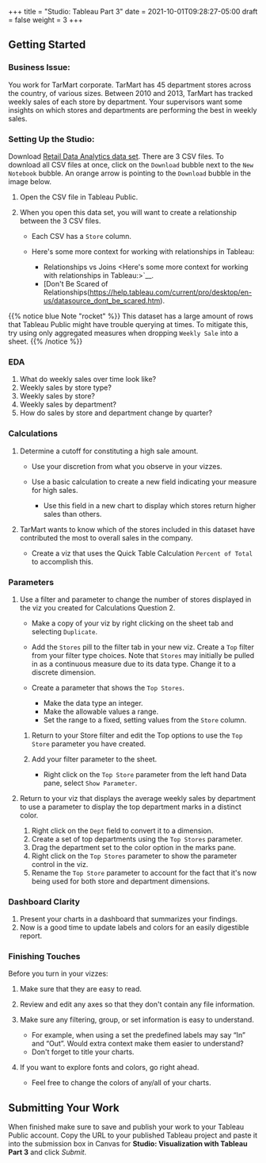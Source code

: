 +++
title = "Studio: Tableau Part 3"
date = 2021-10-01T09:28:27-05:00
draft = false
weight = 3
+++

## Getting Started

### Business Issue:

You work for TarMart corporate. TarMart has 45 department stores across the country, of various 
sizes. Between 2010 and 2013, TarMart has tracked weekly sales of each store by department. Your 
supervisors want some insights on which stores and departments are performing the best in weekly 
sales.

### Setting Up the Studio:

Download [Retail Data Analytics data set](https://www.kaggle.com/datasets/manjeetsingh/retaildataset?select=Features+data+set.csv). There are 3 CSV files. To download all CSV files at once, click on the `Download` bubble next to the `New Notebook` bubble.  An orange arrow is pointing to the `Download` bubble in the image below.

1. Open the CSV file in Tableau Public.  
1. When you open this data set, you will want to create a relationship between the 3 CSV files.

   - Each CSV has a `Store` column.
   - Here's some more context for working with relationships in Tableau:

      - Relationships vs Joins <Here's some more context for working with relationships in Tableau:>`__.
      - [Don't Be Scared of Relationships(https://help.tableau.com/current/pro/desktop/en-us/datasource_dont_be_scared.htm).

{{% notice blue Note "rocket" %}}
This dataset has a large amount of rows that Tableau Public might have trouble querying at times. To mitigate this, try using only aggregated measures when dropping `Weekly Sale` into a sheet.
{{% /notice %}}

### EDA

1. What do weekly sales over time look like?
1. Weekly sales by store type?
1. Weekly sales by store?
1. Weekly sales by department?
1. How do sales by store and department change by quarter?

### Calculations

1. Determine a cutoff for constituting a high sale amount.

   - Use your discretion from what you observe in your vizzes. 
   - Use a basic calculation to create a new field indicating your measure for high sales.
   
      -  Use this field in a new chart to display which stores return higher sales than others.

1. TarMart wants to know which of the stores included in this dataset have contributed the most to overall sales in the company. 

   - Create a viz that uses the Quick Table Calculation `Percent of Total` to accomplish this. 

### Parameters

1. Use a filter and parameter to change the number of stores displayed in the viz you created for Calculations Question 2.

   - Make a copy of your viz by right clicking on the sheet tab and selecting `Duplicate`.
   - Add the `Stores` pill to the filter tab in your new viz. Create a `Top` filter from your filter type choices. Note that `Stores` may initially be pulled in as a continuous measure due to its data type. Change it to a discrete dimension. 
   - Create a parameter that shows the `Top Stores`.
   
      - Make the data type an integer.
      - Make the allowable values a range.
      - Set the range to a fixed, setting values from the `Store` column.
      
   1. Return to your Store filter and edit the Top options to use the `Top Store` parameter you have created.
   1. Add your filter parameter to the sheet.

      - Right click on the `Top Store` parameter from the left hand Data pane, select `Show Parameter`. 

1. Return to your viz that displays the average weekly sales by department to use a parameter to display the top department marks in a distinct color. 

   1. Right click on the `Dept` field to convert it to a dimension.
   1. Create a set of top departments using the `Top Stores` parameter.
   1. Drag the department set to the color option in the marks pane.
   1. Right click on the `Top Stores` parameter to show the parameter control in the viz.
   1. Rename the `Top Store` parameter to account for the fact that it's now being used for both store and department dimensions.  
   
### Dashboard Clarity

1. Present your charts in a dashboard that summarizes your findings. 
1. Now is a good time to update labels and colors for an easily digestible report.

### Finishing Touches

Before you turn in your vizzes:

1. Make sure that they are easy to read. 
1. Review and edit any axes so that they don't contain any file information. 
1. Make sure any filtering, group, or set information is easy to understand. 

   - For example, when using a set the predefined labels may say “In” and “Out”. Would extra context make them easier to understand? 
   - Don't forget to title your charts.  

1. If you want to explore fonts and colors, go right ahead. 

   - Feel free to change the colors of any/all of your charts.  

## Submitting Your Work

When finished make sure to save and publish your work to your Tableau Public account. Copy the URL to your published Tableau project and paste it into the submission box in 
Canvas for **Studio: Visualization with Tableau Part 3** and click *Submit*.
